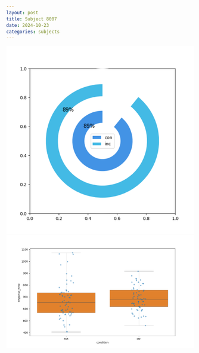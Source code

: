 ```yaml
---
layout: post
title: Subject 8007
date: 2024-10-23
categories: subjects
---
```


![](data/8007/run-22/8007_accuracy_by_condition.png)
![](data/8007/run-22/8007_rt.png)
